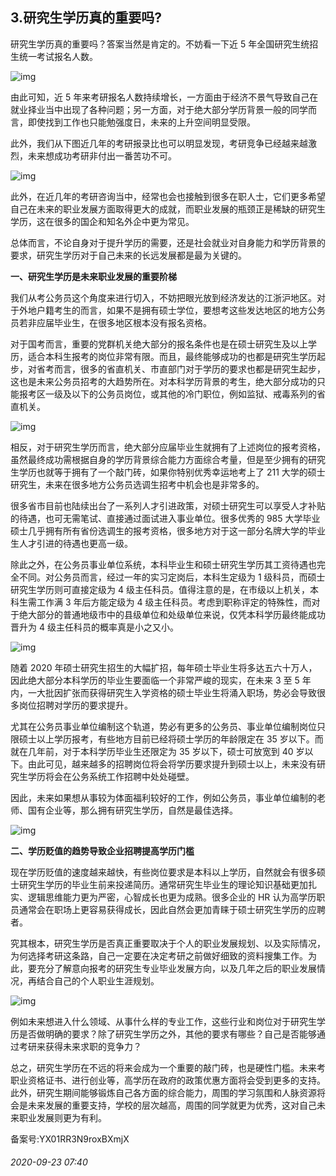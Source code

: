 ## 3.研究生学历真的重要吗?
研究生学历真的重要吗？答案当然是肯定的。不妨看一下近 5 年全国研究生统招生统一考试报名人数。


![img](https://pic1.zhimg.com/v2-84aabdb232571c66f858cbb8b3e977f0.webp)

由此可知，近 5 年来考研报名人数持续增长，一方面由于经济不景气导致自己在就业择业当中出现了各种问题；另一方面，对于绝大部分学历背景一般的同学而言，即使找到工作也只能勉强度日，未来的上升空间明显受限。


此外，我们从下图近几年的考研报录比也可以明显发现，考研竞争已经越来越激烈，未来想成功考研非付出一番苦功不可。


![img](https://pic3.zhimg.com/v2-d7d51e88eec70b3839f5394a07b4dcdd.webp)

此外，在近几年的考研咨询当中，经常也会也接触到很多在职人士，它们更多希望自己在未来的职业发展方面取得更大的成就，而职业发展的瓶颈正是稀缺的研究生学历，这在很多的国企和知名外企中更为常见。


总体而言，不论自身对于提升学历的需要，还是社会就业对自身能力和学历背景的要求，研究生学历对于自己未来的长远发展都是最为关键的。


**一、研究生学历是未来职业发展的重要阶梯**


我们从考公务员这个角度来进行切入，不妨把眼光放到经济发达的江浙沪地区。对于外地户籍考生的而言，如果不是拥有硕士学位，要想考这些发达地区的地方公务员若非应届毕业生，在很多地区根本没有报名资格。


对于国考而言，重要的党群机关绝大部分的报名条件也是在硕士研究生及以上学历，适合本科生报考的岗位非常有限。而且，最终能够成功的也都是研究生学历起步，对省考而言，很多的省直机关、市直部门对于学历的要求也都是研究生起步，这也是未来公务员招考的大趋势所在。对本科学历背景的考生，绝大部分成功的只能报考区一级及以下的公务员岗位，或其他的冷门职位，例如监狱、戒毒系列的省直机关。


![img](https://pic4.zhimg.com/v2-1882ef5a81272bdd79a907437ad0e914.webp)

相反，对于研究生学历而言，绝大部分应届毕业生就拥有了上述岗位的报考资格，虽然最终成功需根据自身的学历背景综合能力方面综合考量，但是至少拥有的研究生学历也就等于拥有了一个敲门砖，如果你特别优秀幸运地考上了 211 大学的硕士研究生，未来在很多地方公务员选调生招考中机会也是非常多的。


很多省市目前也陆续出台了一系列人才引进政策，对硕士研究生可以享受人才补贴的待遇，也可无需笔试、直接通过面试进入事业单位。很多优秀的 985 大学毕业硕士几乎拥有所有省份选调生的报考资格，很多地方对于这一部分名牌大学的毕业生人才引进的待遇也更高一级。


除此之外，在公务员事业单位系统，本科毕业生和硕士研究生学历其工资待遇也完全不同。对公务员而言，经过一年的实习定岗后，本科生定级为 1 级科员，而硕士研究生学历则可直接定级为 4 级主任科员。值得注意的是，在市级以上机关，本科生需工作满 3 年后方能定级为 4 级主任科员。考虑到职称评定的特殊性，而对于绝大部分的普通地级市中的县级单位和处级单位来说，仅凭本科学历最终能成功晋升为 4 级主任科员的概率真是小之又小。


![img](https://pic2.zhimg.com/v2-fac5c1c65fcf7471677436b02284a547.webp)

随着 2020 年硕士研究生招生的大幅扩招，每年硕士毕业生将多达五六十万人，因此绝大部分本科学历的毕业生要面临一个非常严峻的现实，在未来 3 至 5 年内，一大批因扩张而获得研究生入学资格的硕士毕业生将涌入职场，势必会导致很多岗位招聘对学历的要求提升。


尤其在公务员事业单位编制这个轨道，势必有更多的公务员、事业单位编制岗位只限硕士以上学历报考，有些地方目前已经将硕士学历的年龄限定在 35 岁以下。而就在几年前，对于本科学历毕业生还限定为 35 岁以下，硕士可放宽到 40 岁以下。由此可见，越来越多的招聘岗位将会将学历要求提升到硕士以上，未来没有研究生学历将会在公务系统工作招聘中处处碰壁。


因此，未来如果想从事较为体面福利较好的工作，例如公务员，事业单位编制的老师、国有企业等，那么拥有研究生学历，自然是最佳选择。


![img](https://pic3.zhimg.com/v2-a7f2b99c504b0d865e339faa0c8a9f63.webp)

**二、学历贬值的趋势导致企业招聘提高学历门槛**


现在学历贬值的速度越来越快，有些岗位要求是本科以上学历，自然就会有很多硕士研究生学历的毕业生前来投递简历。通常研究生毕业生的理论知识基础更加扎实、逻辑思维能力更为严密，心智成长也更为成熟。很多企业的 HR 认为高学历职员通常会在职场上更容易获得成长，因此自然会更加青睐于硕士研究生学历的应聘者。


究其根本，研究生学历是否真正重要取决于个人的职业发展规划、以及实际情况，为何选择考研这条路，自己一定要在决定考研之前做好细致的资料搜集工作。为此，要充分了解意向报考的研究生专业毕业发展方向，以及几年之后的职业发展情况，再结合自己的个人职业生涯规划。


![img](https://pic1.zhimg.com/v2-9cda8a8156fb1efb919e3dfbb33d4df4.webp)

例如未来想进入什么领域、从事什么样的专业工作，这些行业和岗位对于研究生学历是否做明确的要求？除了研究生学历之外，其他的要求有哪些？自己是否能够通过考研来获得未来求职的竞争力？


总之，研究生学历在不远的将来会成为一个重要的敲门砖，也是硬性门槛。未来考职业资格证书、进行创业等，高学历在政府的政策优惠方面将会受到更多的支持。此外，研究生期间能够锻炼自己各方面的综合能力，周围的学习氛围和人脉资源将会是未来发展的重要支持，学校的层次越高，周围的同学就更为优秀，这对自己未来职业发展则更为有利。


备案号:YX01RR3N9roxBXmjX


###### 2020-09-23 07:40

